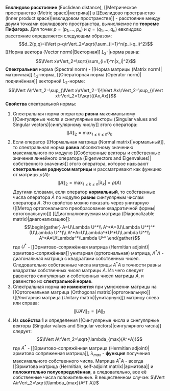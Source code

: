 **Евклидово расстояние** (Euclidean distance), [[Метрическое пространство (Metric space)|метрика]] в [[Евклидово пространство (Inner product space)|евклидовом пространстве]] - расстояние между двумя точками евклидового пространства, вычисляемое по **теореме Пифагора**. Для точек $p=(p_1,\dots,p_n)$ и $q=(q_1,\dots,q_n)$ евклидово расстояние определяется следующим образом:$$d_2(p,q)=\lVert p-q\rVert_2=\sqrt{\sum_{i=1}^n(p_i-q_i)^2}$$[[Норма вектора (Vector norm)|Векторная]] $L_2$-|норма равна:$$\lVert x\rVert_2=\sqrt{\sum_{i=1}^n|x_i|^2}$$**Спектральная** норма (Spectral norm) - [[Норма матрицы (Matrix norm)|матричная]] $L_2$-норма, [[Операторная норма (Operator norm)|подчинённая]] векторной $L_2$-норме: $$\lVert A\rVert_2=\sup_{\lVert x\rVert_2=1}\lVert Ax\rVert_2=\sup_{\lVert x\rVert_2=1}\sqrt{(Ax,Ax)}$$**Свойства** спектральной нормы:
1. Спектральная норма оператора **равна** максимальному [[Сингулярные числа и сингулярные векторы (Singular values and Singular vectors)|сингулярному числу]] этого оператора:$$\lVert A\rVert_2=\max_{1 \leq k \leq n}\sigma_k$$
2. Если оператор [[Нормальная матрица (Normal matrix)|нормальный]], то спектральная норма **равна** абсолютному значению максимального по модулю [[Собственные векторы и собственные значения линейного оператора (Eigenvectors and Eigenvalues)|собственного значения]] этого оператора, которое называют **спектральным радиусом матрицы** и рассматривают как функцию от матрицы $\rho(A)$:$$\lVert A\rVert_2=\max_{1 \leq k \leq n}|\lambda_k|=\rho(A)$$Другими словами, если оператор **нормальный**, то собственные числа оператора $A$ по модулю **равны** сингулярным числам оператора $A$. Это свойство можно показать через унитарную ([[Метод ортогонального преобразование квадратичной формы|ортогональную]]) [[Диагонализируемая матрица (Diagonalizable matrix)|диагонализацию]]:$$\begin{gather}
   A=U\Lambda U^*\\
   A^*A=(U\Lambda U^*)^*(U\Lambda U^*)\\
   A^*A=U\Lambda^*U^*U\Lambda U^*\\
   A^*A=U\Lambda^*\Lambda U^*
   \end{gather}$$где $U^*$ - [[Эрмитово-сопряжённая матрица (Hermitian adjoint)|эрмитово-сопряжённая]] унитарная (ортогональная) матрица, $\Lambda^*\Lambda$ - диагональная матрица с квадратами собственных чисел. Следовательно собственные числа матрицы $A^*A$ в точности равны квадратам собственных чисел матрицы $A$. Из чего следует равенство сингулярных и собственных чисел матрицы $A$, и равенство их **спектральной норме**.
3. Спектральная норма **не изменяется** при умножении матрицы на [[Ортогональная матрица (Orthogonal matrix)|ортогональную]] ([[Унитарная матрица (Unitary matrix)|унитарную]]) матрицу слева или справа:$$\lVert UAV \rVert_2=\lVert A\rVert_2$$
4. Из **свойства 1** и определения [[Сингулярные числа и сингулярные векторы (Singular values and Singular vectors)|сингулярного числа]] следует:$$\lVert A\rVert_2=\sqrt{\lambda_{max}(A^*A)}$$где $A^*$ - [[Эрмитово-сопряжённая матрица (Hermitian adjoint)|эрмитово сопряженная матрица]], $\lambda_{max}$ - **функция** получения максимального собственного числа. Матрица $A^*A$ - всегда [[Эрмитова матрица (Hermitian, self-adjoint matrix)|эрмитова]] и **положительно полуопределённая**, а следовательно, все её собственные числа положительные.
   В вещественном случае: $\lVert A\rVert_2=\sqrt{\lambda_{max}(A^T A)}$